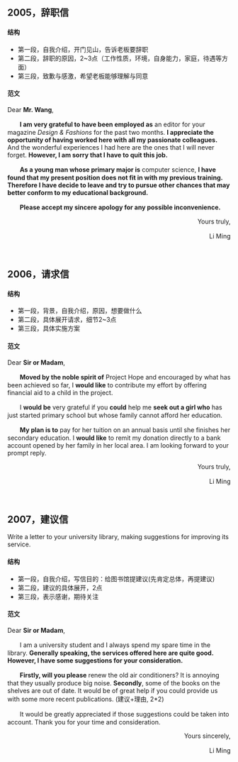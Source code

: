 ##	2005，辞职信

####	结构

*	第一段，自我介绍，开门见山，告诉老板要辞职
*	第二段，辞职的原因，2~3点（工作性质，环境，自身能力，家庭，待遇等方面）
*	第三段，致歉与感激，希望老板能够理解与同意

####	范文

Dear **Mr. Wang**,

　　**I am very grateful to have been employed as** an editor for your magazine *Design & Fashions* for the past two months. **I appreciate the opportunity of having worked here with all my passionate colleagues.** And the wonderful experiences I had here are the ones that I will never forget. **However, I am sorry that I have to quit this job.**

　　**As a young man whose primary major is** computer science, **I have found that my present position does not fit in with my previous training. Therefore I have decide to leave and try to pursue other chances that may better conform to my educational background.**

　　**Please accept my sincere apology for any possible inconvenience.**

<div align="right"><p>Yours truly,</p><p>Li Ming　</p></div>

<br/>

##	2006，请求信

####	结构

*	第一段，背景，自我介绍，原因，想要做什么
*	第二段，具体展开请求，细节2~3点
*	第三段，具体实施方案

####	范文

Dear **Sir or Madam**,

　　**Moved by the noble spirit of** Project Hope and encouraged by what has been achieved so far, I **would like** to contribute my effort by offering financial aid to a child in the project.

　　I **would be** very grateful if you **could** help me **seek out a girl who** has just started primary school but whose family cannot afford her education.

　　**My plan is to** pay for her tuition on an annual basis until she finishes her secondary education. I **would like** to remit my donation directly to a bank account opened by her family in her local area. I am looking forward to your prompt reply.

<div align="right"><p>Yours truly,</p><p>Li Ming　</p></div>

<br/>

##	2007，建议信

Write a letter to your university library, making suggestions for improving its service.

####	结构

*	第一段，自我介绍，写信目的：给图书馆提建议(先肯定总体，再提建议)
*	第二段，建议的具体展开，2点
*	第三段，表示感谢，期待关注

####	范文

Dear **Sir or Madam**,

　　I am a university student and I always spend my spare time in the library. **Generally speaking, the services offered here are quite good. However, I have some suggestions for your consideration.**

　　**Firstly, will you please** renew the old air conditioners? It is annoying that they usually produce big noise. **Secondly**, some of the books on the shelves are out of date. It would be of great help if you could provide us with some more recent publications. (建议+理由, 2*2)

　　It would be greatly appreciated if those suggestions could be taken into account. Thank you for your time and consideration.

<div align="right"><p>Yours sincerely,</p><p>Li Ming　</p></div>
